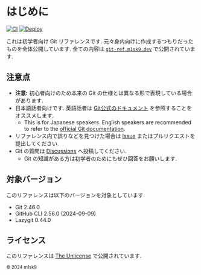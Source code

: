 # はじめに

[![CI](https://github.com/m1sk9/git/actions/workflows/ci.yaml/badge.svg)](https://github.com/m1sk9/git/actions/workflows/ci.yaml)
[![Deploy](https://github.com/m1sk9/git/actions/workflows/deploy.yaml/badge.svg)](https://github.com/m1sk9/git/actions/workflows/deploy.yaml)

これは初学者向け Git リファレンスです. 元々身内向けに作成するつもりだったものを全体公開しています. 全ての内容は [`git-ref.m1sk9.dev`](https://git-ref.m1sk9.dev) で公開されています.

## 注意点

- **注意:** 初心者向けのため本来の Git の仕様とは異なる形で表現している場合があります.
- 日本語話者向けです. 英語話者は [Git公式のドキュメント](https://git-scm.com/docs/giteveryday) を参照することをオススメします.
  - This is for Japanese speakers. English speakers are recommended to refer to the [official Git documentation](https://git-scm.com/docs/giteveryday).
- リファレンス内で誤りなどを見つけた場合は [Issue](https://github.com/m1sk9/git/issues) またはプルリクエストを提出してください.
- Git の質問は [Discussions](https://github.com/m1sk9/git/discussions) へ投稿してください.
  - Git の知識がある方は初学者のためにもぜひ回答をお願いします.

## 対象バージョン

このリファレンスは以下のバージョンを対象としています.

- Git 2.46.0
- GitHub CLI 2.56.0 (2024-09-09)
- Lazygit 0.44.0

## ライセンス

このリファレンスは [The Unlicense](https://github.com/m1sk9/git/blob/main/LICENSE) で公開されています.

<sub>© 2024 m1sk9</sub>

